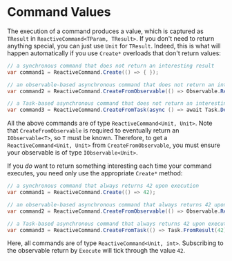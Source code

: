 # Command Values

The execution of a command produces a value, which is captured as `TResult` in `ReactiveCommand<TParam, TResult>`. If you don't need to return anything special, you can just use `Unit` for `TResult`. Indeed, this is what will happen automatically if you use `Create*` overloads that don't return values:

```cs
// a synchronous command that does not return an interesting result
var command1 = ReactiveCommand.Create(() => { });

// an observable-based asynchronous command that does not return an interesting result
var command2 = ReactiveCommand.CreateFromObservable(() => Observable.Return(Unit.Default));

// a Task-based asynchronous command that does not return an interesting result
var command3 = ReactiveCommand.CreateFromTask(async () => await Task.Delay(TimeSpan.FromSeconds(2)));
```

All the above commands are of type `ReactiveCommand<Unit, Unit>`. Note that `CreateFromObservable` is required to eventually return an `IObservable<T>`, so `T` must be known. Therefore, to get a `ReactiveCommand<Unit, Unit>` from `CreateFromObservable`, you must ensure your observable is of type `IObservable<Unit>`.

If you _do_ want to return something interesting each time your command executes, you need only use the appropriate `Create*` method:

```cs
// a synchronous command that always returns 42 upon execution
var command1 = ReactiveCommand.Create(() => 42);

// an observable-based asynchronous command that always returns 42 upon execution
var command2 = ReactiveCommand.CreateFromObservable(() => Observable.Return(42));

// a Task-based asynchronous command that always returns 42 upon execution
var command3 = ReactiveCommand.CreateFromTask(() => Task.FromResult(42));
```

Here, all commands are of type `ReactiveCommand<Unit, int>`. Subscribing to the observable return by `Execute` will tick through the value `42`.

